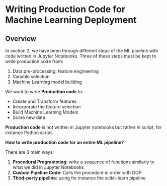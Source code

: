 # Writing Production Code for Machine Learning Deployment

## Overview

In section 2, we have been through different steps of the ML pipeline with code written in Jupyter Notebooks. Three of these steps must be kept to write production code from:
1. Data pre-processing: feature engineering
2. Variable selection
3. Machine Learning model building

We want to write **Production code** to:
* Create and Transform features
* Incorporate the feature selection
* Build Machine Learning Models
* Score new data

**Production code** is not written in Jupyter notebooks but rather in script, for instance Python script.

**How to write production code for an entire ML pipeline?**

There are 3 main ways:
1. **Procedural Programming**: write a sequence of functions similarly to what we did in Jupyter Notebooks
2. **Custom Pipeline Code:** Calls the procedure in order with OOP
3. **Third-party pipeline:** using for instance the scikit-learn pipeline

